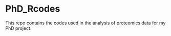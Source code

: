 # PhD_Rcodes
This repo contains the codes used in the analysis of proteomics data for my PhD project. 
